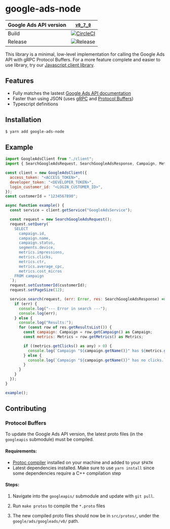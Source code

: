 # google-ads-node

| Google Ads API version |                  [`v0_7_0`](https://developers.google.com/google-ads/api/docs/release-notes#070_2019-01-30)                   |
| ---------------------- | :---------------------------------------------------------------------------------------------------------------------------: |
| Build                  | [![CircleCI](https://circleci.com/gh/Opteo/google-ads-node.svg?style=shield&circle-token=ab3cda2c83e0a13712c96c088871e16ead2b78c7)](https://circleci.com/gh/Opteo/google-ads-node) |
| Release                |                          ![Release](https://img.shields.io/github/release/opteo/google-ads-node.svg)                          |

This library is a minimal, low-level implementation for calling the Google Ads API with gRPC Protocol Buffers. For a more feature complete and easier to use library, try our [Javascript client library](https://github.com/opteo/google-ads-api).

## Features
- Fully matches the lastest [Google Ads API documentation](https://developers.google.com/google-ads/api/reference/rpc/)
- Faster than using JSON (uses [gRPC](https://grpc.io/) and [Protocol Buffers](https://developers.google.com/protocol-buffers/))
- Typescript definitions

## Installation

```bash
$ yarn add google-ads-node
```

## Example
```javascript
import GoogleAdsClient from "./client";
import { SearchGoogleAdsRequest, SearchGoogleAdsResponse, Campaign, Metrics } from "./types";

const client = new GoogleAdsClient({
  access_token: "<ACCESS_TOKEN>",
  developer_token: "<DEVELOPER_TOKEN>",
  login_customer_id: "<LOGIN_CUSTOMER_ID>",
});
const customerId = "1234567890";

async function example() {
  const service = client.getService("GoogleAdsService");

  const request = new SearchGoogleAdsRequest();
  request.setQuery(`
    SELECT 
      campaign.id,
      campaign.name, 
      campaign.status, 
      segments.device, 
      metrics.impressions, 
      metrics.clicks,
      metrics.ctr, 
      metrics.average_cpc, 
      metrics.cost_micros
    FROM campaign
  `);
  request.setCustomerId(customerId);
  request.setPageSize(12);

  service.search(request, (err: Error, res: SearchGoogleAdsResponse) => {
    if (err) {
      console.log("--- Error in search ---");
      console.log(err);
    } else {
      console.log("Results:");
      for (const row of res.getResultsList()) {
        const campaign: Campaign = row.getCampaign() as Campaign;
        const metrics: Metrics = row.getMetrics() as Metrics;

        if ((metrics.getClicks() as any) > 0) {
          console.log(`Campaign "${campaign.getName()}" has ${metrics.getClicks()} clicks.`);
        } else {
          console.log(`Campaign "${campaign.getName()}" has no clicks.`);
        }
      }
    }
  });
}

example();

```

## Contributing

### Protocol Buffers

To update the Google Ads API version, the latest proto files (in the `googleapis` submodule) must be compiled.

#### Requirements:

- [Protoc compiler](https://github.com/protocolbuffers/protobuf) installed on your machine and added to your `$PATH`
- Latest dependencies installed. Make sure to use `yarn install` since some dependencies require a C++ compilation step

#### Steps:

1. Navigate into the `googleapis/` submodule and update with `git pull`.

2. Run `make protos` to compile the `*.proto` files

3. The new compiled proto files should now be in `src/protos/`, under the `google/ads/googleads/v0/` path.
